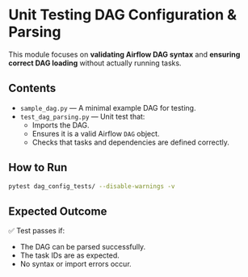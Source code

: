 # Unit Testing DAG Configuration & Parsing

This module focuses on **validating Airflow DAG syntax** and **ensuring correct DAG loading** without actually running tasks.

## Contents
- `sample_dag.py` — A minimal example DAG for testing.
- `test_dag_parsing.py` — Unit test that:
  - Imports the DAG.
  - Ensures it is a valid Airflow `DAG` object.
  - Checks that tasks and dependencies are defined correctly.

## How to Run
```bash
pytest dag_config_tests/ --disable-warnings -v
```
## Expected Outcome
✅ Test passes if:
- The DAG can be parsed successfully.
- The task IDs are as expected.
- No syntax or import errors occur.
